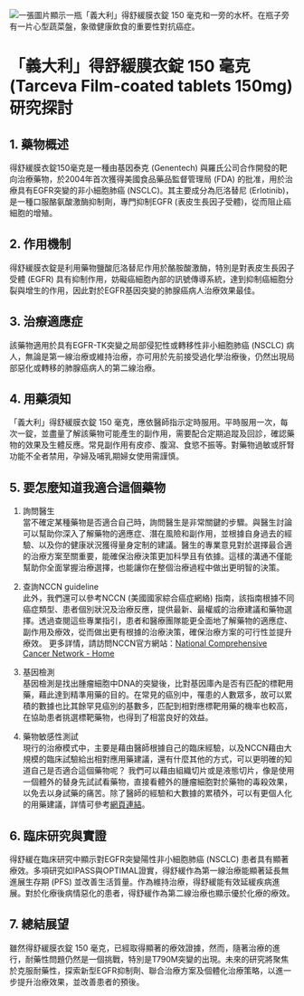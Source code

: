 ![一張圖片顯示一瓶「義大利」得舒緩膜衣錠 150 毫克和一旁的水杯。在瓶子旁有一片心型蔬菜盤，象徵健康飲食的重要性對抗癌症。](https://i.imgur.com/terimJH.jpeg)
# 「義大利」得舒緩膜衣錠 150 毫克 (Tarceva Film-coated tablets 150mg) 研究探討

## 1. 藥物概述

得舒緩膜衣錠150毫克是一種由基因泰克 (Genentech) 與羅氏公司合作開發的靶向治療藥物，於2004年首次獲得美國食品藥品監督管理局 (FDA) 的批准，用於治療具有EGFR突變的非小細胞肺癌 (NSCLC)。其主要成分為厄洛替尼 (Erlotinib)，是一種口服酪氨酸激酶抑制劑，專門抑制EGFR (表皮生長因子受體)，從而阻止癌細胞的增殖。

## 2. 作用機制

得舒緩膜衣錠是利用藥物鹽酸厄洛替尼作用於酪胺酸激酶，特別是對表皮生長因子受體 (EGFR) 具有抑制作用，妨礙癌細胞內部的訊號傳導系統，達到抑制癌細胞分裂與增生的作用，因此對於EGFR基因突變的肺腺癌病人治療效果最佳。

## 3. 治療適應症

該藥物適用於具有EGFR-TK突變之局部侵犯性或轉移性非小細胞肺癌 (NSCLC) 病人，無論是第一線治療或維持治療，亦可用於先前接受過化學治療後，仍然出現局部惡化或轉移的肺腺癌病人的第二線治療。

## 4. 用藥須知

「義大利」得舒緩膜衣錠 150 毫克，應依醫師指示定時服用。平時服用一次，每次一錠，並盡量了解該藥物可能產生的副作用，需要配合定期追蹤及回診，確認藥物的效果及生體反應。常見副作用有皮疹、腹瀉、食慾不振等。對藥物過敏或肝腎功能不全者禁用，孕婦及哺乳期婦女使用需謹慎。

## 5. 要怎麼知道我適合這個藥物 

1. 詢問醫生  
當不確定某種藥物是否適合自己時，詢問醫生是非常關鍵的步驟。與醫生討論可以幫助你深入了解藥物的適應症、潛在風險和副作用，並根據自身過去的經驗、以及你的健康狀況獲得量身定制的建議。醫生的專業意見對於選擇最合適的治療方案至關重要，能確保治療決策更加科學且有依據。這樣的溝通不僅能幫助你全面掌握治療選擇，也能讓你在整個治療過程中做出更明智的決策。 

2. 查詢NCCN guideline  
此外，我們還可以參考NCCN (美國國家綜合癌症網絡) 指南，該指南根據不同癌症類型、患者個別狀況及治療反應，提供最新、最權威的治療建議和藥物選擇。透過查閱這些專業指引，患者和醫療團隊能更全面地了解藥物的適應症、副作用及療效，從而做出更有根據的治療決策，確保治療方案的可行性並提升療效。 
更多詳情，請訪問NCCN官方網站：[National Comprehensive Cancer Network - Home](https://www.nccn.org/)

3. 基因檢測  
基因檢測是找出腫瘤細胞中DNA的突變後，比對基因庫內是否有匹配的標靶用藥，藉此達到精準用藥的目的。在常見的癌別中，罹患的人數眾多，故可以累積的數據也比其餘罕見癌別的基數多，匹配到相對應標靶用藥的機率也較高，在協助患者挑選標靶藥物，也得到了相當良好的效益。 

4. 藥物敏感性測試  
現行的治療模式中，主要是藉由醫師根據自己的臨床經驗，以及NCCN藉由大規模的臨床試驗給出相對應用藥建議，還有什麼其他的方式，可以更明確的知道自己是否適合這個藥物呢？ 
我們可以藉由組織切片或是液態切片，像是使用一個體外的替身先試試看藥物，直接看體外的腫瘤細胞對於藥物的毒殺效果，以免去以身試藥的痛苦。除了醫師的經驗和大數據的累積外，可以有更個人化的用藥建議，詳情可參考[網頁連結](https://info.cancerfree.io/)。 

## 6. 臨床研究與實證

得舒緩在臨床研究中顯示對EGFR突變陽性非小細胞肺癌 (NSCLC) 患者具有顯著療效。多項研究如IPASS與OPTIMAL證實，得舒緩作為第一線治療能顯著延長無進展生存期 (PFS) 並改善生活質量。作為維持治療，得舒緩能有效延緩疾病進展。對於化療後病情惡化的患者，得舒緩作為第二線治療也顯示優於化療的療效。

## 7. 總結展望

雖然得舒緩膜衣錠 150 毫克，已經取得顯著的療效證據，然而，隨著治療的進行，耐藥性問題仍然是一個挑戰，特別是T790M突變的出現。未來的研究將聚焦於克服耐藥性，探索新型EGFR抑制劑、聯合治療方案及個體化治療策略，以進一步提升治療效果，並改善患者的預後。

